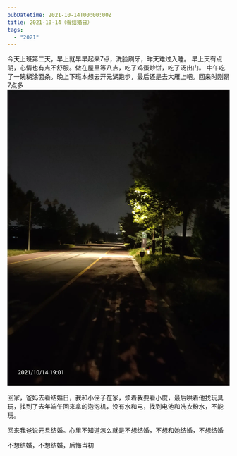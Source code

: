 ```yaml
---
pubDatetime: 2021-10-14T00:00:00Z
title: 2021-10-14（看结婚日）
tags:
  - "2021"
---
```


今天上班第二天，早上就早早起来7点，洗脸刷牙，昨天难过入睡。
早上天有点阴，心情也有点不舒服。做在屋里等八点，吃了鸡蛋炒饼，吃了汤出门。
中午吃了一碗糊涂面条。晚上下班本想去开元湖跑步，最后还是去大雁上吧。回来时刚昂7点多![](../../img/6904315-2d5821e9f87ee370.jpg)

回家，爸妈去看结婚日，我和小侄子在家，烦着我要看小度，最后哄着他找玩具玩，找到了去年端午回来拿的泡泡机，没有水和电，找到电池和洗衣粉水，不能玩。

回来我爸说元旦结婚。心里不知道怎么就是不想结婚，不想和她结婚，不想结婚

不想结婚，不想结婚，后悔当初
